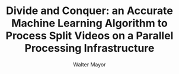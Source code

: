 ---
paperId: 88
author: Walter Mayor
publicationauthor: Mayor, W.
title: "Divide and Conquer: an Accurate Machine Learning Algorithm to Process Split Videos on a Parallel Processing Infrastructure"
pdf: Poster_Mayor_Walter.pdf
poster: --
alt: --
type: Poster
topic: FAT
link: https://research.latinxinai.org/papers/neurips/2019/pdf/Poster_Mayor_Walter.pdf
conference: neurips
year: 2019
tags: neurips-2019
location: Vancouver, Canada
---